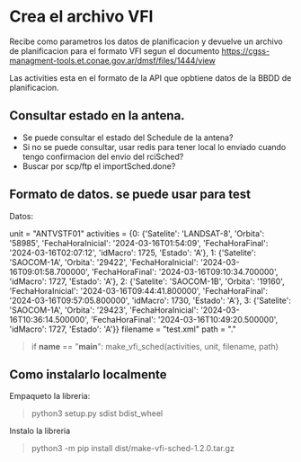 # Crea el archivo VFI 

Recibe como parametros los datos de planificacion y devuelve un archivo de planificacion para el formato VFI segun el documento https://cgss-managment-tools.et.conae.gov.ar/dmsf/files/1444/view

Las activities esta en el formato de la API que opbtiene datos de la BBDD de planificacion.

## Consultar estado en la antena.

* Se puede consultar el estado del Schedule de la antena?
* Si no se puede consultar, usar redis para tener local lo enviado cuando tengo confirmacion del envio del rciSched?
* Buscar por scp/ftp el importSched.done?


## Formato de datos. se puede usar para test

Datos:

unit =  "ANTVSTF01"
activities = {0: {'Satelite': 'LANDSAT-8', 'Orbita': '58985', 'FechaHoraInicial': '2024-03-16T01:54:09',
                 'FechaHoraFinal': '2024-03-16T02:07:12', 'idMacro': 1725, 'Estado': 'A'}, 
             1: {'Satelite': 'SAOCOM-1A', 'Orbita': '29422', 'FechaHoraInicial': '2024-03-16T09:01:58.700000',
                 'FechaHoraFinal': '2024-03-16T09:10:34.700000', 'idMacro': 1727, 'Estado': 'A'}, 
             2: {'Satelite': 'SAOCOM-1B', 'Orbita': '19160', 'FechaHoraInicial': '2024-03-16T09:44:41.800000',
                 'FechaHoraFinal': '2024-03-16T09:57:05.800000', 'idMacro': 1730, 'Estado': 'A'}, 
             3: {'Satelite': 'SAOCOM-1A', 'Orbita': '29423', 'FechaHoraInicial': '2024-03-16T10:36:14.500000',
                 'FechaHoraFinal': '2024-03-16T10:49:20.500000', 'idMacro': 1727, 'Estado': 'A'}}
filename = "test.xml"
path = "."

> if __name__ == "__main__":
>    make_vfi_sched(activities, unit, filename, path)

## Como instalarlo localmente

Empaqueto la libreria:

> python3 setup.py sdist bdist_wheel


Instalo la libreria

> python3 -m pip install dist/make-vfi-sched-1.2.0.tar.gz